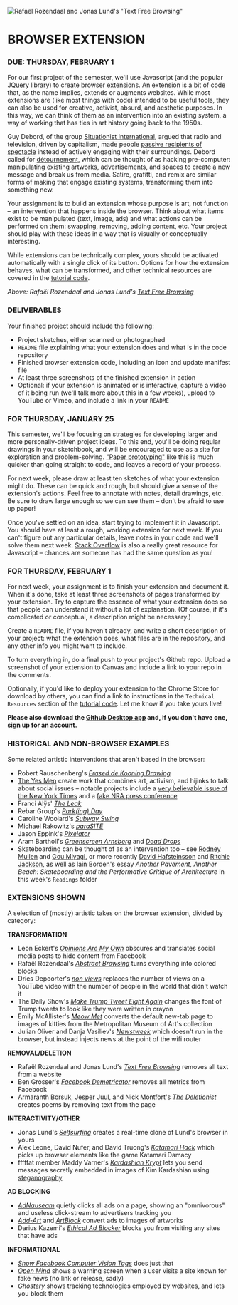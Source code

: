![Rafaël Rozendaal and Jonas Lund's "Text Free Browsing"](https://raw.githubusercontent.com/jeffThompson/CreativeProgramming2/master/Images/Week01_BrowserExtension/Extensions/RafaelRozendaalAndJonasLund_TextFreeBrowsing.png)

BROWSER EXTENSION
====

### DUE: THURSDAY, FEBRUARY 1 

For our first project of the semester, we'll use Javascript (and the popular [JQuery](http://www.jquery.com) library) to create browser extensions. An extension is a bit of code that, as the name implies, extends or augments websites. While most extensions are (like most things with code) intended to be useful tools, they can also be used for creative, activist, absurd, and aesthetic purposes. In this way, we can think of them as an intervention into an existing system, a way of working that has ties in art history going back to the 1950s. 

Guy Debord, of the group [Situationist International](https://en.wikipedia.org/wiki/Situationist_International), argued that radio and television, driven by capitalism, made people [passive recipients of spectacle](https://en.wikipedia.org/wiki/The_Society_of_the_Spectacle) instead of actively engaging with their surroundings. Debord called for [détournement](https://en.wikipedia.org/wiki/D%C3%A9tournement), which can be thought of as hacking pre-computer: manipulating existing artworks, advertisements, and spaces to create a new message and break us from media. Satire, grafitti, and remix are similar forms of making that engage existing systems, transforming them into something new.

Your assignment is to build an extension whose purpose is art, not function – an intervention that happens inside the browser. Think about what items exist to be manipulated (text, image, ads) and what actions can be performed on them: swapping, removing, adding content, etc. Your project should play with these ideas in a way that is visually or conceptually interesting.

While extensions can be technically complex, yours should be activated automatically with a single click of its button. Options for how the extension behaves, what can be transformed, and other technical resources are covered in the [tutorial code](https://github.com/jeffThompson/CreativeProgramming2/tree/master/Code/Week01_BrowserExtension).

*Above: Rafaël Rozendaal and Jonas Lund's [*Text Free Browsing*](http://textfreebrowsing.com/)*

### DELIVERABLES  
Your finished project should include the following:

* Project sketches, either scanned or photographed  
* `README` file explaining what your extension does and what is in the code repository  
* Finished browser extension code, including an icon and update manifest file  
* At least three screenshots of the finished extension in action  
* Optional: if your extension is animated or is interactive, capture a video of it being run (we'll talk more about this in a few weeks), upload to YouTube or Vimeo, and include a link in your `README`  

### FOR THURSDAY, JANUARY 25  
This semester, we'll be focusing on strategies for developing larger and more personally-driven project ideas. To this end, you'll be doing regular drawings in your sketchbook, and will be encouraged to use as a site for exploration and problem-solving. ["Paper prototyping"](https://en.wikipedia.org/wiki/Paper_prototyping) like this is much quicker than going straight to code, and leaves a record of your process.

For next week, please draw at least ten sketches of what your extension might do. These can be quick and rough, but should give a sense of the extension's actions. Feel free to annotate with notes, detail drawings, etc. Be sure to draw large enough so we can see them – don't be afraid to use up paper!

Once you've settled on an idea, start trying to implement it in Javascript. You should have at least a rough, working extension for next week. If you can't figure out any particular details, leave notes in your code and we'll solve them next week. [Stack Overflow](https://stackoverflow.com/) is also a really great resource for Javascript – chances are someone has had the same question as you!

### FOR THURSDAY, FEBRUARY 1  
For next week, your assignment is to finish your extension and document it. When it's done, take at least three screenshots of pages transformed by your extension. Try to capture the essence of what your extension does so that people can understand it without a lot of explanation. (Of course, if it's complicated or conceptual, a description might be necessary.)

Create a `README` file, if you haven't already, and write a short description of your project: what the extension does, what files are in the repository, and any other info you might want to include.

To turn everything in, do a final push to your project's Github repo. Upload a screenshot of your extension to Canvas and include a link to your repo in the comments.

Optionally, if you'd like to deploy your extension to the Chrome Store for download by others, you can find a link to instructions in the `Technical Resources` section of the [tutorial code](https://github.com/jeffThompson/CreativeProgramming2/tree/master/Code/Week01_BrowserExtension). Let me know if you take yours live!

**Please also download the [Github Desktop app](https://desktop.github.com/) and, if you don't have one, sign up for an account.**

### HISTORICAL AND NON-BROWSER EXAMPLES  
Some related artistic interventions that aren't based in the browser:  

* Robert Rauschenberg's [*Erased de Kooning Drawing*](https://www.sfmoma.org/artwork/98.298)  
* [The Yes Men](http://theyesmen.org) create work that combines art, activism, and hijinks to talk about social issues – notable projects include a [very believable issue of the New York Times](http://theyesmen.org/index.php/portfolio_page/nyt-special-edition/) and a [fake NRA press conference](http://theyesmen.org/index.php/portfolio_page/share-the-safety/)  
* Franci Alÿs' [*The Leak*](http://francisalys.com/the-leak/)  
* Rebar Group's [*Park(ing) Day*](http://rebargroup.org/parking-day/)  
* Caroline Woolard's [*Subway Swing*](http://carolinewoolard.com/project/subway-swing)  
* Michael Rakowitz's [*paraSITE*](http://www.michaelrakowitz.com/parasite)  
* Jason Eppink's [*Pixelator*](https://jasoneppink.com/pixelator/)  
* Aram Bartholl's [*Greenscreen Arnsberg*](https://arambartholl.com/greenscreen-projects-eng.html) and [*Dead Drops*](http://deaddrops.com/)  
* Skateboarding can be thought of as an intervention too – see [Rodney Mullen](https://www.youtube.com/watch?v=olv1tqGmDdo) and [Gou Miyagi](https://youtu.be/pk8dy4NIzBU), or more recently [David Hafsteinsson](https://www.youtube.com/watch?v=iHM4cZWjClc) and [Ritchie Jackson](https://www.youtube.com/watch?v=8gXpZmQ7j70), as well as Iain Borden's essay *Another Pavement, Another Beach: Skateboarding and the Performative Critique of Architecture* in this week's `Readings` folder  

### EXTENSIONS SHOWN  
A selection of (mostly) artistic takes on the browser extension, divided by category:

**TRANSFORMATION** 
* Leon Eckert's [*Opinions Are My Own*](http://leoneckert.com/projects/opinions-are-my-own/) obscures and translates social media posts to hide content from Facebook  
* Rafaël Rozendaal's [*Abstract Browsing*](http://www.abstractbrowsing.net/) turns everything into colored blocks  
* Dries Depoorter's [*non views*](https://driesdepoorter.be/nonviews/) replaces the number of views on a YouTube video with the number of people in the world that didn't watch it  
* The Daily Show's [*Make Trump Tweet Eight Again*](http://maketrumptweetseightagain.com) changes the font of Trump tweets to look like they were written in crayon  
* Emily McAllister's [*Meow Met*](https://chrome.google.com/webstore/detail/meow-met/annljkgbhnihbghkbfammlacnlfkdclp?hl=en) converts the default new-tab page to images of kitties from the Metropolitan Museum of Art's collection  
* Julian Oliver and Danja Vasiliev's [*Newstweek*](https://newstweek.com) which doesn't run in the browser, but instead injects news at the point of the wifi router  

**REMOVAL/DELETION**  
* Rafaël Rozendaal and Jonas Lund's [*Text Free Browsing*](http://textfreebrowsing.com/) removes all text from a website  
* Ben Grosser's [*Facebook Demetricator*](http://bengrosser.com/projects/facebook-demetricator) removes all metrics from Facebook  
* Armaranth Borsuk, Jesper Juul, and Nick Montfort's [*The Deletionist*](http://thedeletionist.com/about.html) creates poems by removing text from the page  

**INTERACTIVITY/OTHER**  
* Jonas Lund's [*Selfsurfing*](https://jonaslund.biz/works/selfsurfing/) creates a real-time clone of Lund's browser in yours  
* Alex Leone, David Nufer, and David Truong's [*Katamari Hack*](http://kathack.com/) which picks up browser elements like the game Katamari Damacy  
* fffffat member Maddy Varner's [*Kardashian Krypt*](http://fffff.at/kardashian-krypt/) lets you send messages secretly embedded in images of Kim Kardashian using [steganography](https://en.wikipedia.org/wiki/Steganography)  

**AD BLOCKING**  
* [*AdNauseam*](https://adnauseam.io/) quietly clicks all ads on a page, showing an "omnivorous" and useless click-stream to advertisers tracking you  
* [*Add-Art*](https://add-art.org) and [*ArtBlock*](https://github.com/fancyremarker/artblock) convert ads to images of artworks  
* Darius Kazemi's [*Ethical Ad Blocker*](https://chrome.google.com/webstore/detail/the-ethical-ad-blocker/chpijkaobnoplgnjpjilbdcklmmpgfla) blocks you from visiting any sites that have ads  

**INFORMATIONAL**  
* [*Show Facebook Computer Vision Tags*](https://petapixel.com/2017/01/04/chrome-add-shows-facebook-sees-photos/) does just that  
* [*Open Mind*](http://thehill.com/homenews/media/366432-students-create-extension-to-help-counter-fake-news) shows a warning screen when a user visits a site known for fake news (no link or release, sadly)  
* [*Ghostery*](https://www.ghostery.com/) shows tracking technologies employed by websites, and lets you block them  

